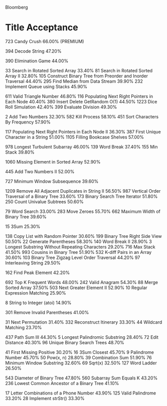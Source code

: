 Bloomberg
#	Title	Acceptance
723	Candy Crush	66.00% (PREMIUM)


394	Decode String	47.20%

390	Elimination Game	44.00%



33	Search in Rotated Sorted Array	33.40%
81	Search in Rotated Sorted Array II	32.80%
105	Construct Binary Tree from Preorder and Inorder Traversal	44.40%
295	Find Median from Data Stream	39.90%
232	Implement Queue using Stacks	45.90%



611	Valid Triangle Number	46.80%
116	Populating Next Right Pointers in Each Node	40.40%
380	Insert Delete GetRandom O(1)	44.50%
1223	Dice Roll Simulation	42.40%
399	Evaluate Division	49.30%


2	Add Two Numbers	32.30%
582	Kill Process	58.10%
451	Sort Characters By Frequency	57.90%

117	Populating Next Right Pointers in Each Node II	36.30%
387	First Unique Character in a String	51.00%
1105 Filling Bookcase Shelves	57.00%


978	Longest Turbulent Subarray	46.00%
139	Word Break	37.40%
155	Min Stack	39.80%

1060	Missing Element in Sorted Array	52.90%

445	Add Two Numbers II	52.00%

727	Minimum Window Subsequence	39.60%


1209	Remove All Adjacent Duplicates in String II	56.50%
987	Vertical Order Traversal of a Binary Tree	33.60%
173	Binary Search Tree Iterator	51.80%
250	Count Univalue Subtrees	50.60%

79	Word Search	33.00%
283	Move Zeroes	55.70%
662	Maximum Width of Binary Tree	39.60%

15	3Sum	25.30%

138	Copy List with Random Pointer	30.60%
199	Binary Tree Right Side View	50.50%
22	Generate Parentheses	58.30%
140	Word Break II	28.90%
3	Longest Substring Without Repeating Characters	29.20%
716	Max Stack	41.50%
993	Cousins in Binary Tree	51.90%
532	K-diff Pairs in an Array	30.60%
103	Binary Tree Zigzag Level Order Traversal	44.20%
97	Interleaving String	29.50%

162	Find Peak Element	42.20%

692	Top K Frequent Words	48.00%
242	Valid Anagram	54.30%
88	Merge Sorted Array	37.50%
503	Next Greater Element II	52.90%
10	Regular Expression Matching	25.90%


8	String to Integer (atoi)	14.90%


301	Remove Invalid Parentheses	41.00%

31	Next Permutation	31.40%
332	Reconstruct Itinerary	33.30%
44	Wildcard Matching	23.70%

437	Path Sum III	44.30%
5	Longest Palindromic Substring	28.40%
72	Edit Distance	40.30%
96	Unique Binary Search Trees	48.70%

41	First Missing Positive	30.20%
16	3Sum Closest	45.70%
9	Palindrome Number	45.70%
50	Pow(x, n)	28.80%
39	Combination Sum	51.90%
76	Minimum Window Substring	32.60%
69	Sqrt(x)	32.50%
127	Word Ladder	26.50%

543	Diameter of Binary Tree	47.80%
560	Subarray Sum Equals K	43.20%
236	Lowest Common Ancestor of a Binary Tree	41.10%

17	Letter Combinations of a Phone Number	43.90%
125	Valid Palindrome	33.20%
28	Implement strStr()	33.30%

